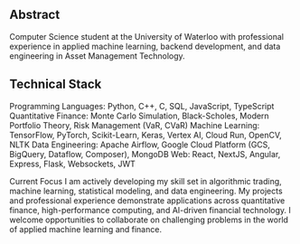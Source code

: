 ## Abstract

Computer Science student at the University of Waterloo with professional experience in applied machine learning, backend development, and data engineering in Asset Management Technology. 

## Technical Stack
Programming Languages: Python, C++, C, SQL, JavaScript, TypeScript
Quantitative Finance: Monte Carlo Simulation, Black-Scholes, Modern Portfolio Theory, Risk Management (VaR, CVaR)
Machine Learning: TensorFlow, PyTorch, Scikit-Learn, Keras, Vertex AI, Cloud Run, OpenCV, NLTK
Data Engineering: Apache Airflow, Google Cloud Platform (GCS, BigQuery, Dataflow, Composer), MongoDB
Web: React, NextJS, Angular, Express, Flask, Websockets, JWT

Current Focus
I am actively developing my skill set in algorithmic trading, machine learning, statistical modeling, and data engineering. My projects and professional experience demonstrate applications across quantitative finance, high-performance computing, and AI-driven financial technology.
I welcome opportunities to collaborate on challenging problems in the world of applied machine learning and finance.
